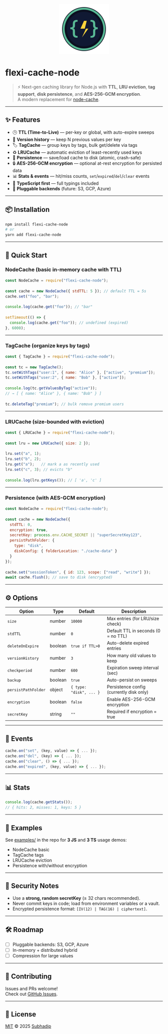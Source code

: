 <p align="center">
  <img src="./assets/flexi-cache-node-logo.png" alt="flexi-cache-node logo" width="160"/>
</p>

# flexi-cache-node

> ⚡ Next-gen caching library for Node.js with **TTL**, **LRU eviction**, **tag support**, **disk persistence**, and **AES-256-GCM encryption**.  
> A modern replacement for [node-cache](https://www.npmjs.com/package/node-cache).

---

## ✨ Features

- 🕒 **TTL (Time-to-Live)** — per-key or global, with auto-expire sweeps  
- 📝 **Version history** — keep N previous values per key  
- 🏷️ **TagCache** — group keys by tags, bulk get/delete via tags  
- ♻️ **LRUCache** — automatic eviction of least-recently used keys  
- 💾 **Persistence** — save/load cache to disk (atomic, crash-safe)  
- 🔒 **AES-256-GCM encryption** — optional at-rest encryption for persisted data  
- 📊 **Stats & events** — hit/miss counts, `set`/`expired`/`del`/`clear` events  
- 🔧 **TypeScript first** — full typings included  
- 🔌 **Pluggable backends** (future: S3, GCP, Azure)  

---

## 📦 Installation

```bash
npm install flexi-cache-node
# or
yarn add flexi-cache-node
```

---

## 🚀 Quick Start

### NodeCache (basic in-memory cache with TTL)

```js
const NodeCache = require("flexi-cache-node");

const cache = new NodeCache({ stdTTL: 5 }); // default TTL = 5s
cache.set("foo", "bar");

console.log(cache.get("foo")); // "bar"

setTimeout(() => {
  console.log(cache.get("foo")); // undefined (expired)
}, 6000);
```

---

### TagCache (organize keys by tags)

```js
const { TagCache } = require("flexi-cache-node");

const tc = new TagCache();
tc.setWithTags("user:1", { name: "Alice" }, ["active", "premium"]);
tc.setWithTags("user:2", { name: "Bob" }, ["active"]);

console.log(tc.getValuesByTag("active"));
// → [ { name: "Alice" }, { name: "Bob" } ]

tc.deleteTag("premium"); // bulk remove premium users
```

---

### LRUCache (size-bounded with eviction)

```js
const { LRUCache } = require("flexi-cache-node");

const lru = new LRUCache({ size: 2 });

lru.set("a", 1);
lru.set("b", 2);
lru.get("a");   // mark a as recently used
lru.set("c", 3); // evicts "b"

console.log(lru.getKeys()); // [ 'a', 'c' ]
```

---

### Persistence (with AES-GCM encryption)

```js
const NodeCache = require("flexi-cache-node");

const cache = new NodeCache({
  stdTTL: 0,
  encryption: true,
  secretKey: process.env.CACHE_SECRET || "superSecretKey123",
  persistPathFolder: {
    type: "disk",
    diskConfig: { folderLocation: "./cache-data" }
  }
});

cache.set("sessionToken", { id: 123, scope: ["read", "write"] });
await cache.flush(); // save to disk (encrypted)
```

---

## ⚙️ Options

| Option             | Type      | Default                  | Description |
|--------------------|----------|--------------------------|-------------|
| `size`             | number   | `10000`                  | Max entries (for LRU/size check) |
| `stdTTL`           | number   | `0`                      | Default TTL in seconds (0 = no TTL) |
| `deleteOnExpire`   | boolean  | `true if TTL>0`           | Auto-delete expired entries |
| `versionHistory`   | number   | `3`                      | How many old values to keep |
| `checkperiod`      | number   | `600`                    | Expiration sweep interval (sec) |
| `backup`           | boolean  | `true`                   | Auto-persist on sweeps |
| `persistPathFolder`| object   | `{ type: "disk", ... }`   | Persistence config (currently disk only) |
| `encryption`       | boolean  | `false`                  | Enable AES-256-GCM encryption |
| `secretKey`        | string   | `""`                     | Required if encryption = true |

---

## 🔔 Events

```js
cache.on("set", (key, value) => { ... });
cache.on("del", (key) => { ... });
cache.on("clear", () => { ... });
cache.on("expired", (key, value) => { ... });
```

---

## 📊 Stats

```js
console.log(cache.getStats());
// { hits: 2, misses: 1, keys: 5 }
```

---

## 📂 Examples

See [examples/](./examples) in the repo for **3 JS** and **3 TS** usage demos:
- NodeCache basic
- TagCache tags
- LRUCache eviction
- Persistence with/without encryption

---

## 🔐 Security Notes
- Use a **strong, random secretKey** (≥ 32 chars recommended).  
- Never commit keys in code; load from environment variables or a vault.  
- Encrypted persistence format: `[IV(12) | TAG(16) | ciphertext]`.

---

## 🛠 Roadmap
- [ ] Pluggable backends: S3, GCP, Azure  
- [ ] In-memory + distributed hybrid  
- [ ] Compression for large values  

---

## 🤝 Contributing
Issues and PRs welcome!  
Check out [GitHub Issues](https://github.com/subhadip1203/flexi-cache-node/issues).  

---

## 📜 License
[MIT](./LICENSE) © 2025 [Subhadip](https://github.com/subhadip1203)
